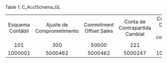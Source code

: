 <div id="d140392e1" class="table">

<div class="table-title">

Table 1. C\_AcctSchema\_GL

</div>

<div class="table-contents">

|                  |                           |                         |                                |                              |                             |               |                                   |                           |                            |                   |
| :--------------: | :-----------------------: | :---------------------: | :----------------------------: | :--------------------------: | :-------------------------: | :-----------: | :-------------------------------: | :-----------------------: | :------------------------: | :---------------: |
| Esquema Contábil | Ajuste de Comprometimento | Commitment Offset Sales | Conta de Contrapartida Cambial | Conta de Devido de coligadas | Conta de Devido a coligadas | Ajuste de VPC | Conta de Contrapartidas Suspensas | Use Contrapartida cambial | Use Contrapartida suspensa | Use Erro Suspenso |
|       101        |            300            |          50000          |              221               |             225              |             224             |      291      |                219                |           true            |            true            |       true        |
|     1000001      |          5000462          |         5000462         |            5000247             |           1000004            |           1000005           |    1000006    |              5000462              |           true            |            true            |       true        |

</div>

</div>
